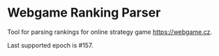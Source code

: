 # Webgame Ranking Parser

Tool for parsing rankings for online strategy game https://webgame.cz.

Last supported epoch is #157.
